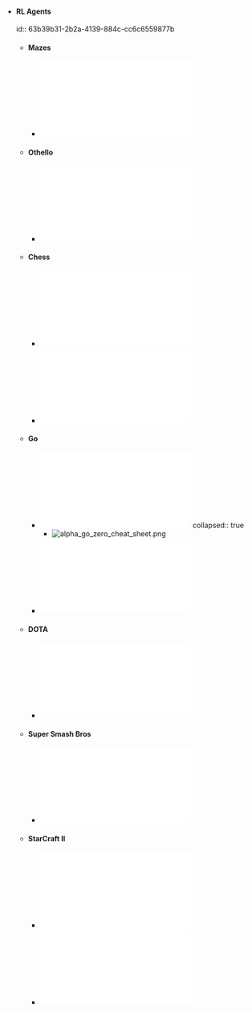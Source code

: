 - #### RL Agents
  id:: 63b39b31-2b2a-4139-884c-cc6c6559877b
	- #### Mazes
		- ![Unsupervised Predictive Memory in a Goal-Directed Agent.pdf](../assets/Unsupervised_Predictive_Memory_in_a_Goal-Directed_Agent_1672676807376_0.pdf)
	- #### Othello
		- ![Learning to Play Othello Without Human Knowledge.pdf](../assets/Learning_to_Play_Othello_Without_Human_Knowledge_1672676856350_0.pdf)
	- #### Chess
		- ![Giraffe - Using Deep Reinforcement Learning to Play Chess.pdf](../assets/Giraffe_-_Using_Deep_Reinforcement_Learning_to_Play_Chess_1672627504036_0.pdf)
		- ![Mastering Chess and Shogi by Self-Play with a General Reinforcement Learning Algorithm.pdf](../assets/Mastering_Chess_and_Shogi_by_Self-Play_with_a_General_Reinforcement_Learning_Algorithm_1672627510039_0.pdf)
	- #### Go
		- ![Mastering the Game of Go with Deep Neural Networks and Tree Search.pdf](../assets/Mastering_the_Game_of_Go_with_Deep_Neural_Networks_and_Tree_Search_1672676664634_0.pdf)
		  collapsed:: true
			- ![alpha_go_zero_cheat_sheet.png](../assets/alpha_go_zero_cheat_sheet_1672676685333_0.png)
		- ![Mastering the Game of Go without Human Knowledge.pdf](../assets/Mastering_the_Game_of_Go_without_Human_Knowledge_1672676678146_0.pdf)
	- #### DOTA
		- ![Dota 2 with Large Scale Deep Reinforcement Learning.pdf](../assets/Dota_2_with_Large_Scale_Deep_Reinforcement_Learning_1672676650538_0.pdf)
	- #### Super Smash Bros
		- ![Beating the World’s Best at Super Smash Bros. Melee with Deep Reinforcement.pdf](../assets/Beating_the_World’s_Best_at_Super_Smash_Bros._Melee_with_Deep_Reinforcement_1672627353600_0.pdf)
	- #### StarCraft II
		- ![Grandmaster level in StarCraft II using multi-agent reinforcement learning.pdf](../assets/Grandmaster_level_in_StarCraft_II_using_multi-agent_reinforcement_learning_1672676876691_0.pdf)
		- ![AlphaStar - Considerations andHuman-like Constraints for Deep Learning Game Interfaces.pdf](../assets/AlphaStar_-_Considerations_andHuman-like_Constraints_for_Deep_Learning_Game_Interfaces_1672677058919_0.pdf)